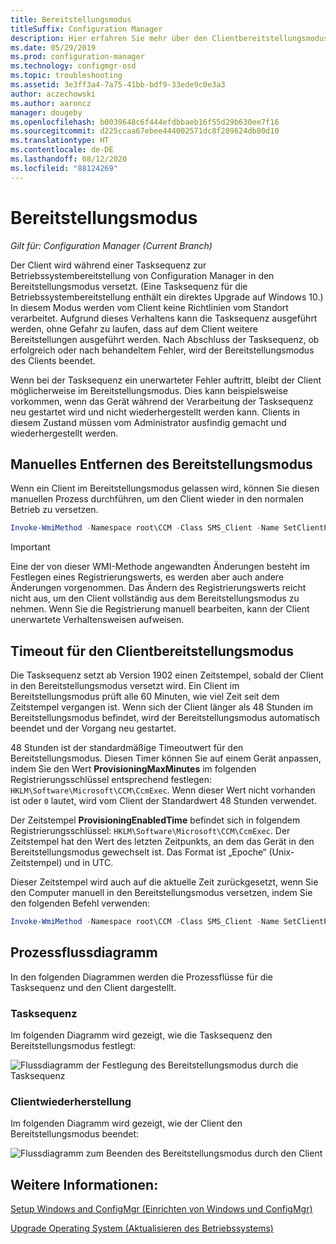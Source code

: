 ```yaml
---
title: Bereitstellungsmodus
titleSuffix: Configuration Manager
description: Hier erfahren Sie mehr über den Clientbereitstellungsmodus während der Configuration Manager-Tasksequenz.
ms.date: 05/29/2019
ms.prod: configuration-manager
ms.technology: configmgr-osd
ms.topic: troubleshooting
ms.assetid: 3e3ff3a4-7a75-41bb-bdf9-33ede9c0e3a3
author: aczechowski
ms.author: aaroncz
manager: dougeby
ms.openlocfilehash: b0039648c6f444efdbbaeb16f55d29b630ee7f16
ms.sourcegitcommit: d225ccaa67ebee444002571dc8f289624db80d10
ms.translationtype: HT
ms.contentlocale: de-DE
ms.lasthandoff: 08/12/2020
ms.locfileid: "88124269"
---
```

# <a name="provisioning-mode"></a>Bereitstellungsmodus

*Gilt für: Configuration Manager (Current Branch)*

Der Client wird während einer Tasksequenz zur Betriebssystembereitstellung von Configuration Manager in den Bereitstellungsmodus versetzt. (Eine Tasksequenz für die Betriebssystembereitstellung enthält ein direktes Upgrade auf Windows 10.) In diesem Modus werden vom Client keine Richtlinien vom Standort verarbeitet. Aufgrund dieses Verhaltens kann die Tasksequenz ausgeführt werden, ohne Gefahr zu laufen, dass auf dem Client weitere Bereitstellungen ausgeführt werden. Nach Abschluss der Tasksequenz, ob erfolgreich oder nach behandeltem Fehler, wird der Bereitstellungsmodus des Clients beendet.

Wenn bei der Tasksequenz ein unerwarteter Fehler auftritt, bleibt der Client möglicherweise im Bereitstellungsmodus. Dies kann beispielsweise vorkommen, wenn das Gerät während der Verarbeitung der Tasksequenz neu gestartet wird und nicht wiederhergestellt werden kann. Clients in diesem Zustand müssen vom Administrator ausfindig gemacht und wiederhergestellt werden.


## <a name="manually-remove-provisioning-mode"></a>Manuelles Entfernen des Bereitstellungsmodus

Wenn ein Client im Bereitstellungsmodus gelassen wird, können Sie diesen manuellen Prozess durchführen, um den Client wieder in den normalen Betrieb zu versetzen.

```PowerShell
Invoke-WmiMethod -Namespace root\CCM -Class SMS_Client -Name SetClientProvisioningMode -ArgumentList $false
```

> [!Important]  
> Eine der von dieser WMI-Methode angewandten Änderungen besteht im Festlegen eines Registrierungswerts, es werden aber auch andere Änderungen vorgenommen. Das Ändern des Registrierungswerts reicht nicht aus, um den Client vollständig aus dem Bereitstellungsmodus zu nehmen. Wenn Sie die Registrierung manuell bearbeiten, kann der Client unerwartete Verhaltensweisen aufweisen.  


## <a name="client-provisioning-mode-timeout"></a>Timeout für den Clientbereitstellungsmodus

Die Tasksequenz setzt ab Version 1902 einen Zeitstempel, sobald der Client in den Bereitstellungsmodus versetzt wird. Ein Client im Bereitstellungsmodus prüft alle 60 Minuten, wie viel Zeit seit dem Zeitstempel vergangen ist. Wenn sich der Client länger als 48 Stunden im Bereitstellungsmodus befindet, wird der Bereitstellungsmodus automatisch beendet und der Vorgang neu gestartet.

48 Stunden ist der standardmäßige Timeoutwert für den Bereitstellungsmodus. Diesen Timer können Sie auf einem Gerät anpassen, indem Sie den Wert **ProvisioningMaxMinutes** im folgenden Registrierungsschlüssel entsprechend festlegen: `HKLM\Software\Microsoft\CCM\CcmExec`. Wenn dieser Wert nicht vorhanden ist oder `0` lautet, wird vom Client der Standardwert 48 Stunden verwendet.

Der Zeitstempel **ProvisioningEnabledTime** befindet sich in folgendem Registrierungsschlüssel: `HKLM\Software\Microsoft\CCM\CcmExec`. Der Zeitstempel hat den Wert des letzten Zeitpunkts, an dem das Gerät in den Bereitstellungsmodus gewechselt ist. Das Format ist „Epoche“ (Unix-Zeitstempel) und in UTC.

Dieser Zeitstempel wird auch auf die aktuelle Zeit zurückgesetzt, wenn Sie den Computer manuell in den Bereitstellungsmodus versetzen, indem Sie den folgenden Befehl verwenden:

```powershell
Invoke-WmiMethod -Namespace root\CCM -Class SMS_Client -Name SetClientProvisioningMode -ArgumentList $true
```

## <a name="process-flow-diagrams"></a>Prozessflussdiagramm

In den folgenden Diagrammen werden die Prozessflüsse für die Tasksequenz und den Client dargestellt.

### <a name="task-sequence"></a>Tasksequenz

Im folgenden Diagramm wird gezeigt, wie die Tasksequenz den Bereitstellungsmodus festlegt:

![Flussdiagramm der Festlegung des Bereitstellungsmodus durch die Tasksequenz](media/3197824-ts-flow.png)

### <a name="client-remediation"></a>Clientwiederherstellung

Im folgenden Diagramm wird gezeigt, wie der Client den Bereitstellungsmodus beendet:

![Flussdiagramm zum Beenden des Bereitstellungsmodus durch den Client](media/3197824-client-flow.png)


## <a name="see-also"></a>Weitere Informationen:

[Setup Windows and ConfigMgr (Einrichten von Windows und ConfigMgr)](task-sequence-steps.md#BKMK_SetupWindowsandConfigMgr)

[Upgrade Operating System (Aktualisieren des Betriebssystems)](task-sequence-steps.md#BKMK_UpgradeOS)
